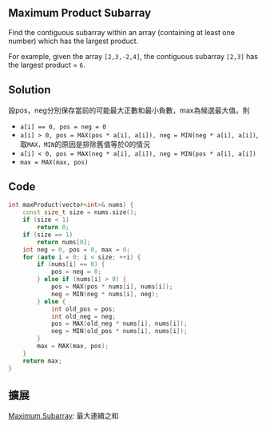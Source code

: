## Maximum Product Subarray

Find the contiguous subarray within an array (containing at least one number) which has the largest product.

For example, given the array `[2,3,-2,4]`,
the contiguous subarray `[2,3]` has the largest product = `6`. 

## Solution

設pos，neg分別保存當前的可能最大正數和最小負數，max為候選最大值。則

* `a[i] == 0, pos = neg = 0`
* `a[i] > 0, pos = MAX(pos * a[i], a[i]), neg = MIN(neg * a[i], a[i])`, 取`MAX，MIN`的原因是排除舊值等於0的情況
* `a[i] < 0, pos = MAX(neg * a[i], a[i]), neg = MIN(pos * a[i], a[i])`
* `max = MAX(max, pos)`

## Code
```cpp
int maxProduct(vector<int>& nums) {
    const size_t size = nums.size();
    if (size < 1)
	    return 0;
    if (size == 1)
	    return nums[0];
    int neg = 0, pos = 0, max = 0;
    for (auto i = 0; i < size; ++i) {
	    if (nums[i] == 0) {
		    pos = neg = 0;
	    } else if (nums[i] > 0) {
		    pos = MAX(pos * nums[i], nums[i]);
		    neg = MIN(neg * nums[i], neg);
	    } else {
		    int old_pos = pos;
		    int old_neg = neg;
		    pos = MAX(old_neg * nums[i], nums[i]);
		    neg = MIN(old_pos * nums[i], nums[i]);
	    }
	    max = MAX(max, pos);
    }
    return max;
}
```

## 擴展

[Maximum Subarray](../MaximumSubarray): 最大連續之和
